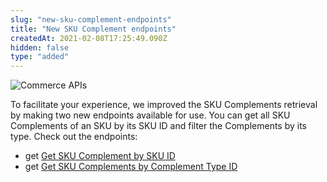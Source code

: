 ```yaml
---
slug: "new-sku-complement-endpoints"
title: "New SKU Complement endpoints"
createdAt: 2021-02-08T17:25:49.090Z
hidden: false
type: "added"
---
```


![Commerce APIs](https://img.shields.io/badge/-Commerce%20APIs-brightgreen)

To facilitate your experience, we improved the SKU Complements retrieval by making two new endpoints available for use. You can get all SKU Complements of an SKU by its SKU ID and filter the Complements by its type. Check out the endpoints:

- get [Get SKU Complement by SKU ID](https://developers.vtex.com/vtex-developer-docs/reference/catalog-api-sku-complement#get_api-catalog-pvt-stockkeepingunit-skuid-complement)
- get [Get SKU Complements by Complement Type ID](https://developers.vtex.com/vtex-developer-docs/reference/catalog-api-sku-complement#get_api-catalog-pvt-stockkeepingunit-skuid-complement-complementtypeid)
